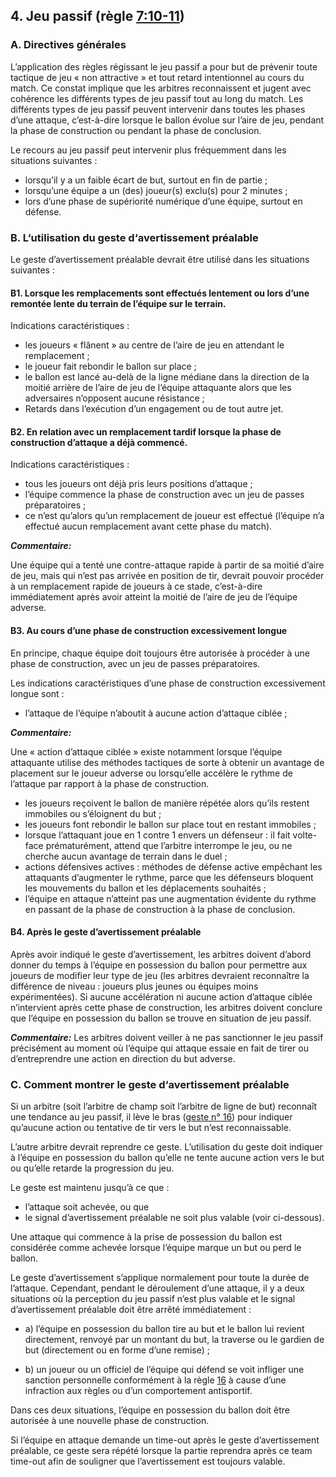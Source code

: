 ## 4. Jeu passif (règle [7:10-11](#7:10))

### A. Directives générales

L’application des règles régissant le jeu passif a pour but de prévenir toute tactique de jeu « non
attractive » et tout retard intentionnel au cours du match. Ce constat implique que les arbitres
reconnaissent et jugent avec cohérence les différents types de jeu passif tout au long du match.
Les différents types de jeu passif peuvent intervenir dans toutes les phases d’une attaque, c’est-à-dire
lorsque le ballon évolue sur l’aire de jeu, pendant la phase de construction ou pendant la phase de
conclusion.

Le recours au jeu passif peut intervenir plus fréquemment dans les situations suivantes :
- lorsqu’il y a un faible écart de but, surtout en fin de partie ;
- lorsqu’une équipe a un (des) joueur(s) exclu(s) pour 2 minutes ;
- lors d’une phase de supériorité numérique d’une équipe, surtout en défense.

### B. L‘utilisation du geste d‘avertissement préalable

Le geste d’avertissement préalable devrait être utilisé dans les situations suivantes :

#### B1. Lorsque les remplacements sont effectués lentement ou lors d’une remontée lente du terrain de l’équipe sur le terrain.

Indications caractéristiques :

- les joueurs « flânent » au centre de l’aire de jeu en attendant le remplacement ;
- le joueur fait rebondir le ballon sur place ;
- le ballon est lancé au-delà de la ligne médiane dans la direction de la moitié arrière de l’aire de jeu de l’équipe attaquante alors que les adversaires n’opposent aucune résistance ;
- Retards dans l’exécution d’un engagement ou de tout autre jet.
  
#### B2. En relation avec un remplacement tardif lorsque la phase de construction d’attaque a déjà commencé.

Indications caractéristiques :

- tous les joueurs ont déjà pris leurs positions d’attaque ;
- l’équipe commence la phase de construction avec un jeu de passes préparatoires ;
- ce n’est qu’alors qu’un remplacement de joueur est effectué (l’équipe n’a effectué aucun
remplacement avant cette phase du match).

***Commentaire:***

Une équipe qui a tenté une contre-attaque rapide à partir de sa moitié d’aire de jeu, mais qui n’est pas
arrivée en position de tir, devrait pouvoir procéder à un remplacement rapide de joueurs à ce stade,
c’est-à-dire immédiatement après avoir atteint la moitié de l’aire de jeu de l’équipe adverse.

#### B3. Au cours d’une phase de construction excessivement longue

En principe, chaque équipe doit toujours être autorisée à procéder à une phase de construction, avec
un jeu de passes préparatoires.

Les indications caractéristiques d’une phase de construction excessivement longue sont :
- l’attaque de l’équipe n’aboutit à aucune action d’attaque ciblée ;

***Commentaire:***

Une « action d’attaque ciblée » existe notamment lorsque l’équipe attaquante utilise des méthodes
tactiques de sorte à obtenir un avantage de placement sur le joueur adverse ou lorsqu’elle accélère le
rythme de l’attaque par rapport à la phase de construction.
- les joueurs reçoivent le ballon de manière répétée alors qu’ils restent immobiles ou s’éloignent
du but ;
- les joueurs font rebondir le ballon sur place tout en restant immobiles ;
- lorsque l’attaquant joue en 1 contre 1 envers un défenseur : il fait volte-face prématurément,
attend que l’arbitre interrompe le jeu, ou ne cherche aucun avantage de terrain dans le duel ;
- actions défensives actives : méthodes de défense active empêchant les attaquants d’augmenter
le rythme, parce que les défenseurs bloquent les mouvements du ballon et les déplacements
souhaités ;
- l’équipe en attaque n’atteint pas une augmentation évidente du rythme en passant de la phase
de construction à la phase de conclusion.

#### B4. Après le geste d’avertissement préalable

Après avoir indiqué le geste d’avertissement, les arbitres doivent d’abord donner du temps à l’équipe
en possession du ballon pour permettre aux joueurs de modifier leur type de jeu (les arbitres devraient
reconnaître la différence de niveau : joueurs plus jeunes ou équipes moins expérimentées). Si aucune
accélération ni aucune action d’attaque ciblée n’intervient après cette phase de construction, les arbitres
doivent conclure que l’équipe en possession du ballon se trouve en situation de jeu passif.

***Commentaire:***
Les arbitres doivent veiller à ne pas sanctionner le jeu passif précisément au moment où l’équipe qui
attaque essaie en fait de tirer ou d’entreprendre une action en direction du but adverse.

### C. Comment montrer le geste d‘avertissement préalable

Si un arbitre (soit l’arbitre de champ soit l’arbitre de ligne de but) reconnaît une tendance au jeu passif,
il lève le bras ([geste n° 16](16---geste-d'avertissement-pour-jeu-passif)) pour indiquer qu’aucune action ou tentative de tir vers le but n’est
reconnaissable. 

L’autre arbitre devrait reprendre ce geste.
L’utilisation du geste doit indiquer à l’équipe en possession du ballon qu’elle ne tente aucune action vers
le but ou qu’elle retarde la progression du jeu.

Le geste est maintenu jusqu’à ce que :
- l’attaque soit achevée, ou que
- le signal d’avertissement préalable ne soit plus valable (voir ci-dessous).

Une attaque qui commence à la prise de possession du ballon est considérée comme achevée lorsque
l’équipe marque un but ou perd le ballon.

Le geste d’avertissement s’applique normalement pour toute la durée de l’attaque. Cependant, pendant
le déroulement d’une attaque, il y a deux situations où la perception du jeu passif n’est plus valable et
le signal d’avertissement préalable doit être arrêté immédiatement :

- a) l’équipe en possession du ballon tire au but et le ballon lui revient directement, renvoyé par un
montant du but, la traverse ou le gardien de but (directement ou en forme d’une remise) ;

- b) un joueur ou un officiel de l’équipe qui défend se voit infliger une sanction personnelle
conformément à la règle [16](#16:1) à cause d’une infraction aux règles ou d’un comportement antisportif.

Dans ces deux situations, l’équipe en possession du ballon doit être autorisée à une nouvelle phase de
construction.

Si l’équipe en attaque demande un time-out après le geste d’avertissement préalable, ce geste sera
répété lorsque la partie reprendra après ce team time-out afin de souligner que l’avertissement est
toujours valable.
